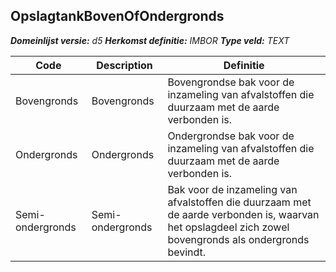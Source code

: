 ﻿## OpslagtankBovenOfOndergronds

*__Domeinlijst versie:__ d5*
*__Herkomst definitie:__ IMBOR*
*__Type veld:__ TEXT*

|__Code__ |__Description__ |__Definitie__	|
|	---	|	---	|   ---	| 
| Bovengronds | Bovengronds | Bovengrondse bak voor de inzameling van afvalstoffen die duurzaam met de aarde verbonden is. |
| Ondergronds | Ondergronds | Ondergrondse bak voor de inzameling van afvalstoffen die duurzaam met de aarde verbonden is. |
| Semi-ondergronds | Semi-ondergronds | Bak voor de inzameling van afvalstoffen die duurzaam met de aarde verbonden is, waarvan het opslagdeel zich zowel bovengronds als ondergronds bevindt. |
